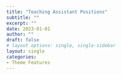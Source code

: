 ```yaml
---
title: "Teaching Assistant Positions"
subtitle: ""
excerpt: ""
date: 2023-01-01
author: ""
draft: false
# layout options: single, single-sidebar
layout: single
categories:
- Theme Features
---
```









